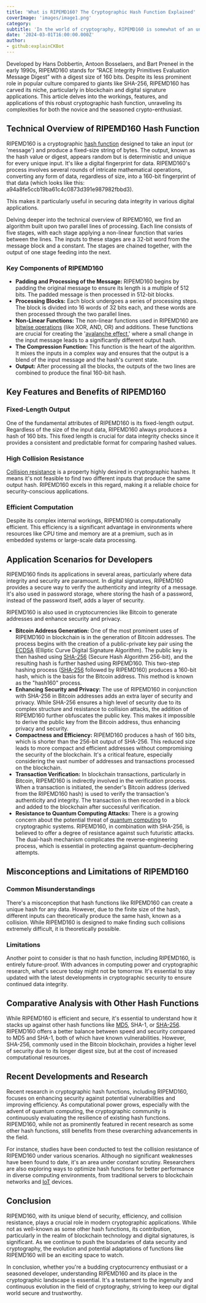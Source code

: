 ```yaml
---
title: 'What is RIPEMD160? The Cryptographic Hash Function Explained'
coverImage: 'images/image1.png'
category:
subtitle: 'In the world of cryptography, RIPEMD160 is somewhat of an unsung hero.'
date: '2024-03-01T16:00:00.000Z'
author: 
- github:explainCKBot
---
```



Developed by Hans Dobbertin, Antoon Bosselaers, and Bart Preneel in the early 1990s, RIPEMD160 stands for “RACE Integrity Primitives Evaluation Message Digest” with a digest size of 160 bits. Despite its less prominent role in popular culture compared to giants like SHA-256, RIPEMD160 has carved its niche, particularly in blockchain and digital signature applications. This article delves into the workings, features, and applications of this robust cryptographic hash function, unraveling its complexities for both the novice and the seasoned crypto-enthusiast.


## Technical Overview of RIPEMD160 Hash Function

RIPEMD160 is a cryptographic [hash function](https://www.nervos.org/knowledge-base/what_is_a_hash_function) designed to take an input (or 'message') and produce a fixed-size string of bytes. The output, known as the hash value or digest, appears random but is deterministic and unique for every unique input. It's like a digital fingerprint for data. RIPEMD160's process involves several rounds of intricate mathematical operations, converting any form of data, regardless of size, into a 160-bit fingerprint of that data (which looks like this: a94a8fe5ccb19ba61c4c0873d391e987982fbbd3). 

This makes it particularly useful in securing data integrity in various digital applications.

Delving deeper into the technical overview of RIPEMD160, we find an algorithm built upon two parallel lines of processing. Each line consists of five stages, with each stage applying a non-linear function that varies between the lines. The inputs to these stages are a 32-bit word from the message block and a constant. The stages are chained together, with the output of one stage feeding into the next.


### Key Components of RIPEMD160

* **Padding and Processing of the Message:** RIPEMD160 begins by padding the original message to ensure its length is a multiple of 512 bits. The padded message is then processed in 512-bit blocks.
* **Processing Blocks:** Each block undergoes a series of processing steps. The block is divided into 16 words of 32 bits each, and these words are then processed through the two parallel lines.
* **Non-Linear Functions:** The non-linear functions used in RIPEMD160 are [bitwise operations](https://en.wikipedia.org/wiki/Bitwise_operation) (like XOR, AND, OR) and additions. These functions are crucial for creating the '[avalanche effect](https://en.wikipedia.org/wiki/Avalanche_effect),' where a small change in the input message leads to a significantly different output hash.
* **The Compression Function:** This function is the heart of the algorithm. It mixes the inputs in a complex way and ensures that the output is a blend of the input message and the hash's current state.
* **Output:** After processing all the blocks, the outputs of the two lines are combined to produce the final 160-bit hash.


## Key Features and Benefits of RIPEMD160


### Fixed-Length Output

One of the fundamental attributes of RIPEMD160 is its fixed-length output. Regardless of the size of the input data, RIPEMD160 always produces a hash of 160 bits. This fixed length is crucial for data integrity checks since it provides a consistent and predictable format for comparing hashed values.


### High Collision Resistance

[Collision resistance](https://en.wikipedia.org/wiki/Collision_resistance) is a property highly desired in cryptographic hashes. It means it's not feasible to find two different inputs that produce the same output hash. RIPEMD160 excels in this regard, making it a reliable choice for security-conscious applications.


### Efficient Computation

Despite its complex internal workings, RIPEMD160 is computationally efficient. This efficiency is a significant advantage in environments where resources like CPU time and memory are at a premium, such as in embedded systems or large-scale data processing.


## Application Scenarios for Developers

RIPEMD160 finds its applications in several areas, particularly where data integrity and security are paramount. In digital signatures, RIPEMD160 provides a secure way to verify the authenticity and integrity of a message. It's also used in password storage, where storing the hash of a password, instead of the password itself, adds a layer of security. 

RIPEMD160 is also used in cryptocurrencies like Bitcoin to generate addresses and enhance security and privacy. 

* **Bitcoin Address Generation:** One of the most prominent uses of RIPEMD160 in blockchain is in the generation of Bitcoin addresses. The process begins with the creation of a public-private key pair using the [ECDSA](https://www.nervos.org/knowledge-base/understanding_ECDSA_(explainCKBot)) (Elliptic Curve Digital Signature Algorithm). The public key is then hashed using [SHA-256](https://www.nervos.org/knowledge-base/SHA256_most_used_hash_function_(explainCKBot)) (Secure Hash Algorithm 256-bit), and the resulting hash is further hashed using RIPEMD160. This two-step hashing process ([SHA-256](https://www.nervos.org/knowledge-base/SHA256_most_used_hash_function_(explainCKBot)) followed by RIPEMD160) produces a 160-bit hash, which is the basis for the Bitcoin address. This method is known as the "hash160" process.
* **Enhancing Security and Privacy:** The use of RIPEMD160 in conjunction with SHA-256 in Bitcoin addresses adds an extra layer of security and privacy. While SHA-256 ensures a high level of security due to its complex structure and resistance to collision attacks, the addition of RIPEMD160 further obfuscates the public key. This makes it impossible to derive the public key from the Bitcoin address, thus enhancing privacy and security.
* **Compactness and Efficiency:** RIPEMD160 produces a hash of 160 bits, which is shorter than the 256-bit output of SHA-256. This reduced size leads to more compact and efficient addresses without compromising the security of the blockchain. It's a critical feature, especially considering the vast number of addresses and transactions processed on the blockchain.
* **Transaction Verification:** In blockchain transactions, particularly in Bitcoin, RIPEMD160 is indirectly involved in the verification process. When a transaction is initiated, the sender's Bitcoin address (derived from the RIPEMD160 hash) is used to verify the transaction's authenticity and integrity. The transaction is then recorded in a block and added to the blockchain after successful verification.
* **Resistance to Quantum Computing Attacks:** There is a growing concern about the potential threat of [quantum computing](https://en.wikipedia.org/wiki/Quantum_computing) to cryptographic systems. RIPEMD160, in combination with SHA-256, is believed to offer a degree of resistance against such futuristic attacks. The dual-hash mechanism complicates the reverse-engineering process, which is essential in protecting against quantum-deciphering attempts.


## Misconceptions and Limitations of RIPEMD160


### Common Misunderstandings

There's a misconception that hash functions like RIPEMD160 can create a unique hash for any data. However, due to the finite size of the hash, different inputs can theoretically produce the same hash, known as a collision. While RIPEMD160 is designed to make finding such collisions extremely difficult, it is theoretically possible.


### Limitations

Another point to consider is that no hash function, including RIPEMD160, is entirely future-proof. With advances in computing power and cryptographic research, what's secure today might not be tomorrow. It's essential to stay updated with the latest developments in cryptographic security to ensure continued data integrity.


## Comparative Analysis with Other Hash Functions

While RIPEMD160 is efficient and secure, it's essential to understand how it stacks up against other hash functions like [MD5](https://en.wikipedia.org/wiki/MD5), SHA-1, or [SHA-256](https://www.nervos.org/knowledge-base/SHA256_most_used_hash_function_(explainCKBot)). RIPEMD160 offers a better balance between speed and security compared to MD5 and SHA-1, both of which have known vulnerabilities. However, SHA-256, commonly used in the Bitcoin blockchain, provides a higher level of security due to its longer digest size, but at the cost of increased computational resources.


## Recent Developments and Research

Recent research in cryptographic hash functions, including RIPEMD160, focuses on enhancing security against potential vulnerabilities and improving efficiency. As computational power grows, especially with the advent of quantum computing, the cryptographic community is continuously evaluating the resilience of existing hash functions. RIPEMD160, while not as prominently featured in recent research as some other hash functions, still benefits from these overarching advancements in the field.

For instance, studies have been conducted to test the collision resistance of RIPEMD160 under various scenarios. Although no significant weaknesses have been found to date, it's an area under constant scrutiny. Researchers are also exploring ways to optimize hash functions for better performance in diverse computing environments, from traditional servers to blockchain networks and [IoT](https://en.wikipedia.org/wiki/Internet_of_things) devices.


## Conclusion

RIPEMD160, with its unique blend of security, efficiency, and collision resistance, plays a crucial role in modern cryptographic applications. While not as well-known as some other hash functions, its contribution, particularly in the realm of blockchain technology and digital signatures, is significant. As we continue to push the boundaries of data security and cryptography, the evolution and potential adaptations of functions like RIPEMD160 will be an exciting space to watch.

In conclusion, whether you're a budding cryptocurrency enthusiast or a seasoned developer, understanding RIPEMD160 and its place in the cryptographic landscape is essential. It's a testament to the ingenuity and continuous evolution in the field of cryptography, striving to keep our digital world secure and trustworthy.
